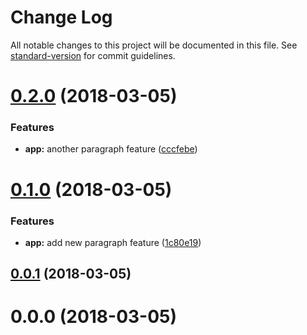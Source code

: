 # Change Log

All notable changes to this project will be documented in this file. See [standard-version](https://github.com/conventional-changelog/standard-version) for commit guidelines.

<a name="0.2.0"></a>
# [0.2.0](https://github.com/sryzycki/learn-buddy-ci/compare/v0.1.0...v0.2.0) (2018-03-05)


### Features

* **app:** another paragraph feature ([cccfebe](https://github.com/sryzycki/learn-buddy-ci/commit/cccfebe))



<a name="0.1.0"></a>
# [0.1.0](https://github.com/sryzycki/learn-buddy-ci/compare/v0.0.1...v0.1.0) (2018-03-05)


### Features

* **app:** add new paragraph feature ([1c80e19](https://github.com/sryzycki/learn-buddy-ci/commit/1c80e19))



<a name="0.0.1"></a>
## [0.0.1](https://github.com/sryzycki/learn-buddy-ci/compare/v0.0.0...v0.0.1) (2018-03-05)



<a name="0.0.0"></a>
# 0.0.0 (2018-03-05)
